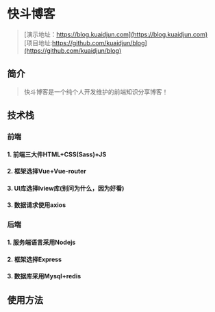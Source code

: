 # 快斗博客
> [演示地址：https://blog.kuaidjun.com](https://blog.kuaidjun.com)  
[项目地址:https://github.com/kuaidjun/blog](https://github.com/kuaidjun/blog)

## 简介
> 快斗博客是一个纯个人开发维护的前端知识分享博客！

## 技术栈

### 前端
#### 1. 前端三大件HTML+CSS(Sass)+JS
#### 2. 框架选择Vue+Vue-router
#### 3. UI库选择Iview库(别问为什么，因为好看)
#### 3. 数据请求使用axios

### 后端
#### 1. 服务端语言采用Nodejs
#### 2. 框架选择Express
#### 3. 数据库采用Mysql+redis

## 使用方法

